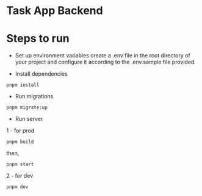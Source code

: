 # Task App Backend

# Steps to run

- Set up environment variables
  create a .env file in the root directory of your project and configure it according to the .env.sample file provided.

- Install dependencies

```
pnpm install
```

- Run migrations

```
pnpm migrate:up
```

- Run server

1 - for prod

```
pnpm build
```

then,

```
pnpm start
```

2 - for dev

```
pnpm dev
```
